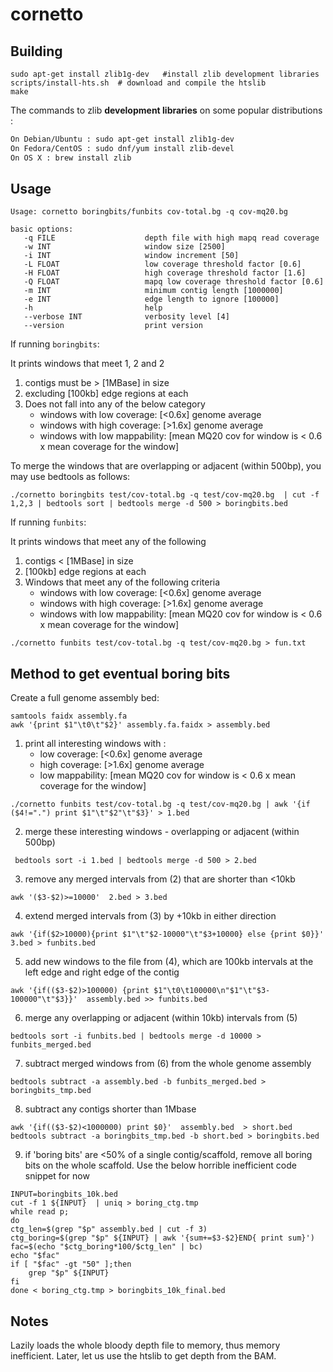 # cornetto

## Building

```
sudo apt-get install zlib1g-dev   #install zlib development libraries
scripts/install-hts.sh  # download and compile the htslib
make
```

The commands to zlib __development libraries__ on some popular distributions :
```sh
On Debian/Ubuntu : sudo apt-get install zlib1g-dev
On Fedora/CentOS : sudo dnf/yum install zlib-devel
On OS X : brew install zlib
```

## Usage

```
Usage: cornetto boringbits/funbits cov-total.bg -q cov-mq20.bg

basic options:
   -q FILE                    depth file with high mapq read coverage
   -w INT                     window size [2500]
   -i INT                     window increment [50]
   -L FLOAT                   low coverage threshold factor [0.6]
   -H FLOAT                   high coverage threshold factor [1.6]
   -Q FLOAT                   mapq low coverage threshold factor [0.6]
   -m INT                     minimum contig length [1000000]
   -e INT                     edge length to ignore [100000]
   -h                         help
   --verbose INT              verbosity level [4]
   --version                  print version
```

If running `boringbits`:

It prints windows that meet 1, 2 and 2
1. contigs must be > [1MBase] in size
2. excluding [100kb] edge regions at each
3. Does not fall into any of the below category
   - windows with low coverage: [<0.6x] genome average
   - windows with high coverage: [>1.6x] genome average
   - windows with low mappability: [mean MQ20 cov for window is < 0.6 x mean coverage for the window]


To merge the windows that are overlapping or adjacent (within 500bp), you may use bedtools as follows:
```
./cornetto boringbits test/cov-total.bg -q test/cov-mq20.bg  | cut -f 1,2,3 | bedtools sort | bedtools merge -d 500 > boringbits.bed
```

If running `funbits`:


It prints windows that meet any of the following
1. contigs < [1MBase] in size
2. [100kb] edge regions at each
3. Windows that meet any of the following criteria
   - windows with low coverage: [<0.6x] genome average
   - windows with high coverage: [>1.6x] genome average
   - windows with low mappability: [mean MQ20 cov for window is < 0.6 x mean coverage for the window]
```
./cornetto funbits test/cov-total.bg -q test/cov-mq20.bg > fun.txt
```

## Method to get eventual boring bits

Create a full genome assembly bed:
```
samtools faidx assembly.fa
awk '{print $1"\t0\t"$2}' assembly.fa.faidx > assembly.bed
```

1. print all interesting windows with :
   - low coverage: [<0.6x] genome average
   - high coverage: [>1.6x] genome average
   - low mappability: [mean MQ20 cov for window is < 0.6 x mean coverage for the window]

```
./cornetto funbits test/cov-total.bg -q test/cov-mq20.bg | awk '{if ($4!=".") print $1"\t"$2"\t"$3}' > 1.bed
```
2. merge these interesting windows - overlapping or adjacent (within 500bp)
```
 bedtools sort -i 1.bed | bedtools merge -d 500 > 2.bed
```
3. remove any merged intervals from (2) that are shorter than <10kb
```
awk '($3-$2)>=10000'  2.bed > 3.bed
```
4. extend merged intervals from (3) by +10kb in either direction
```
awk '{if($2>10000){print $1"\t"$2-10000"\t"$3+10000} else {print $0}}' 3.bed > funbits.bed
```

5. add new windows to the file from (4), which are 100kb intervals at the left edge and right edge of the contig

```
awk '{if(($3-$2)>100000) {print $1"\t0\t100000\n"$1"\t"$3-100000"\t"$3}}'  assembly.bed >> funbits.bed
```

6. merge any overlapping or adjacent (within 10kb) intervals from (5)
```
bedtools sort -i funbits.bed | bedtools merge -d 10000 > funbits_merged.bed
```

7. subtract merged windows from (6) from the whole genome assembly
```
bedtools subtract -a assembly.bed -b funbits_merged.bed > boringbits_tmp.bed
```

8. subtract any contigs shorter than 1Mbase
```
awk '{if(($3-$2)<1000000) print $0}'  assembly.bed  > short.bed
bedtools subtract -a boringbits_tmp.bed -b short.bed > boringbits.bed
```

9. if 'boring bits' are <50% of a single contig/scaffold, remove all boring bits on the whole scaffold. Use the below horrible inefficient code snippet for now

```
INPUT=boringbits_10k.bed
cut -f 1 ${INPUT}  | uniq > boring_ctg.tmp
while read p; 
do
ctg_len=$(grep "$p" assembly.bed | cut -f 3)
ctg_boring=$(grep "$p" ${INPUT} | awk '{sum+=$3-$2}END{ print sum}') 
fac=$(echo "$ctg_boring*100/$ctg_len" | bc)
echo "$fac"
if [ "$fac" -gt "50" ];then
	grep "$p" ${INPUT}
fi
done < boring_ctg.tmp > boringbits_10k_final.bed
```

## Notes

 Lazily loads the whole bloody depth file to memory, thus memory inefficient. Later, let us use the htslib to get depth from the BAM.
